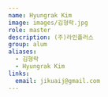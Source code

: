 ```yaml
---
name: Hyungrak Kim
image: images/김형락.jpg
role: master
description: (주)라인플러스
group: alum
aliases:
  - 김형락
  - Hyungrak Kim
links:
  email: jikuaij@gmail.com
---
```

